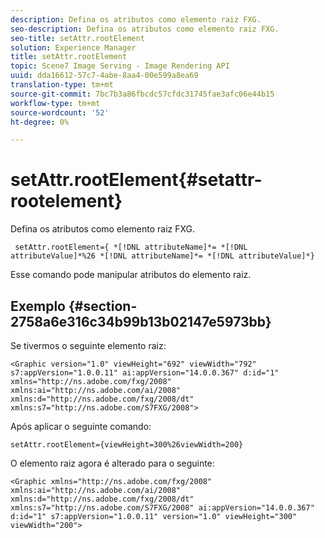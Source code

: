 ```yaml
---
description: Defina os atributos como elemento raiz FXG.
seo-description: Defina os atributos como elemento raiz FXG.
seo-title: setAttr.rootElement
solution: Experience Manager
title: setAttr.rootElement
topic: Scene7 Image Serving - Image Rendering API
uuid: dda16612-57c7-4abe-8aa4-00e599a8ea69
translation-type: tm+mt
source-git-commit: 7bc7b3a86fbcdc57cfdc31745fae3afc06e44b15
workflow-type: tm+mt
source-wordcount: '52'
ht-degree: 0%

---
```



# setAttr.rootElement{#setattr-rootelement}

Defina os atributos como elemento raiz FXG.

` setAttr.rootElement={ *[!DNL attributeName]*= *[!DNL attributeValue]*%26 *[!DNL attributeName]*= *[!DNL attributeValue]*}`

Esse comando pode manipular atributos do elemento raiz.

## Exemplo {#section-2758a6e316c34b99b13b02147e5973bb}

Se tivermos o seguinte elemento raiz:

`<Graphic version="1.0" viewHeight="692" viewWidth="792" s7:appVersion="1.0.0.11" ai:appVersion="14.0.0.367" d:id="1" xmlns="http://ns.adobe.com/fxg/2008" xmlns:ai="http://ns.adobe.com/ai/2008" xmlns:d="http://ns.adobe.com/fxg/2008/dt" xmlns:s7="http://ns.adobe.com/S7FXG/2008">`

Após aplicar o seguinte comando:

`setAttr.rootElement={viewHeight=300%26viewWidth=200}`

O elemento raiz agora é alterado para o seguinte:

`<Graphic xmlns="http://ns.adobe.com/fxg/2008" xmlns:ai="http://ns.adobe.com/ai/2008" xmlns:d="http://ns.adobe.com/fxg/2008/dt" xmlns:s7="http://ns.adobe.com/S7FXG/2008" ai:appVersion="14.0.0.367" d:id="1" s7:appVersion="1.0.0.11" version="1.0" viewHeight="300" viewWidth="200">`

